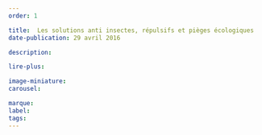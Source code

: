 ```yaml
---
order: 1

title:  Les solutions anti insectes, répulsifs et pièges écologiques
date-publication: 29 avril 2016

description: 

lire-plus:

image-miniature:
carousel: 

marque:
label: 
tags: 
---
```


<!--fin-excerpt-->
<!-- ******************************** -->
<!-- **** début contenu détaillé **** -->



<!-- **** fin contenu détaillé **** -->
<!-- ****************************** -->



